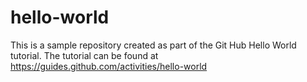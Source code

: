 # hello-world

This is a sample repository created as part of the Git Hub Hello World tutorial.
The tutorial can be found at https://guides.github.com/activities/hello-world
